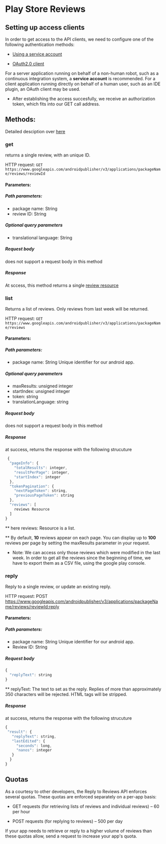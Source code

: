 # Play Store Reviews 

## Setting up access clients

In order to get access to the API clients, we need to configure one of the following authentication methods:

* [Using a service account](https://developers.google.com/android-publisher/getting_started#using_a_service_account)

* [OAuth2.0 client](https://developers.google.com/android-publisher/getting_started#using_oauth_clients)

For a server application running on behalf of a non-human robot, such as a continuous integration system, a **service account** is recommended. 
For a client application running directly on behalf of a human user, such as an IDE plugin, an OAuth client may be used.

* After establishing the access succesfully, we receive an authorization token, which fits into our GET call address.
 
 ## Methods: 
 
 Detailed desciption over [here](https://developers.google.com/resources/api-libraries/documentation/androidpublisher/v2/python/latest/androidpublisher_v2.reviews.html)
 
 ### get 
 returns a single review, with an unique ID.
 
 HTTP request: `GET https://www.googleapis.com/androidpublisher/v3/applications/packageName/reviews/reviewId`

 #### Parameters: 
 
 ##### Path parameters: 
 * package name: String
 * review ID: String

 ##### Optional query parameters
 * translational language: String
 
 ##### Request body
 does not support a request body in this method
 
 ##### Response
 At sccess, this method returns a single [review resource](https://developers.google.com/android-publisher/api-ref/reviews#resource)
 
 ### list
 Returns a list of reviews. Only reviews from last week will be returned.

 HTTP request: `GET https://www.googleapis.com/androidpublisher/v3/applications/packageName/reviews`

 #### Parameters: 
 
 ##### Path parameters: 
 * package name: String
    Unique identifier for our android app.
 
 ##### Optional query parameters
 * maxResults: unsigned integer	
 * startIndex: unsigned integer	
 * token: string	
 * translationLanguage: string

 ##### Request body
 does not support a request body in this method
 
 ##### Response
 at success, returns the response with the following strucuture

```javascript 
 {
  "pageInfo": {
    "totalResults": integer,
    "resultPerPage": integer,
    "startIndex": integer
  },
  "tokenPagination": {
    "nextPageToken": string,
    "previousPageToken": string
  },
  "reviews": [
    reviews Resource
  ]
}
```

**  here reviews: Resource is a list.

** By default, **10** reviews appear on each page. 
You can display up to **100** reviews per page by setting the maxResults parameter in your request.

* Note: We can access only those reviews which were modified in the last week. In order to get all the reviews since the beginning of time,
we have to export them as a CSV file, using the google play console.

### reply
 Reply to a single review, or update an existing reply.

 HTTP request: POST https://www.googleapis.com/androidpublisher/v3/applications/packageName/reviews/reviewId:reply

 #### Parameters: 
 
 ##### Path parameters: 
 * package name: String
    Unique identifier for our android app.
 * Review ID: String

 ##### Request body
  ```javascript
  {
    "replyText": string
  }
  ```
  
  **  replyText: The text to set as the reply. Replies of more than approximately 350 characters will be rejected. HTML tags will be stripped.
 
 ##### Response
 at success, returns the response with the following strucuture
 ```javascript
 {
  "result": {
    "replyText": string,
    "lastEdited": {
      "seconds": long,
      "nanos": integer
    }
   }
 }
 ```

## Quotas

As a courtesy to other developers, the Reply to Reviews API enforces several quotas. These quotas are enforced separately on a per-app basis:

* GET requests (for retrieving lists of reviews and individual reviews) – 60 per hour

* POST requests (for replying to reviews) – 500 per day

If your app needs to retrieve or reply to a higher volume of reviews than these quotas allow, send a request to increase your app's quota.


